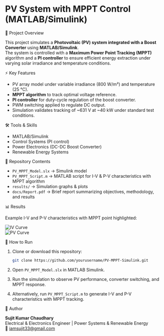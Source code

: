 # PV System with MPPT Control (MATLAB/Simulink)

 📌 Project Overview

This project simulates a **Photovoltaic (PV) system integrated with a
Boost Converter** using **MATLAB/Simulink**.\
The system is controlled with a **Maximum Power Point Tracking (MPPT)**
algorithm and a **PI controller** to ensure efficient energy extraction
under varying solar irradiance and temperature conditions.

⚡ Key Features

-   PV array model under variable irradiance (800 W/m²) and temperature
    (25 °C).
-   **MPPT algorithm** to track optimal voltage reference.
-   **PI controller** for duty-cycle regulation of the boost converter.
-   PWM switching applied to regulate DC output.
-   Simulation validates tracking of \~631 V at \~40 kW under standard
    test conditions.

🛠 Tools & Skills

-   MATLAB/Simulink
-   Control Systems (PI control)
-   Power Electronics (DC-DC Boost Converter)
-   Renewable Energy Systems

📂 Repository Contents

-   `PV_MPPT_Model.slx` → Simulink model
-   `PV_MPPT_Script.m` → MATLAB script for I-V & P-V characteristics
    with MPPT algorithm
-   `results/` → Simulation graphs & plots
-   `docs/Report.pdf` → Brief report summarizing objectives,
    methodology, and results

📊 Results

Example I-V and P-V characteristics with MPPT point highlighted:

![IV Curve](results/iv_curve.png)\
![PV Curve](results/pv_curve.png)

🚀 How to Run

1.  Clone or download this repository:

    ``` bash
    git clone https://github.com/yourusername/PV-MPPT-Simulink.git
    ```

2.  Open `PV_MPPT_Model.slx` in MATLAB Simulink.

3.  Run the simulation to observe PV performance, converter switching,
    and MPPT response.


4.  Alternatively, run `PV_MPPT_Script.m` to generate I-V and P-V
    characteristics with MPPT tracking.

📌 Author

**Sujit Kumar Chaudhary**\
Electrical & Electronics Engineer \| 
Power Systems & Renewable Energy\
📧 iamsujit33@gmail.com
